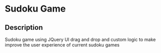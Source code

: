 # Sudoku Game

## Description

Sudoku game using JQuery UI drag and drop and custom logic to make improve the user experience of current sudoku games